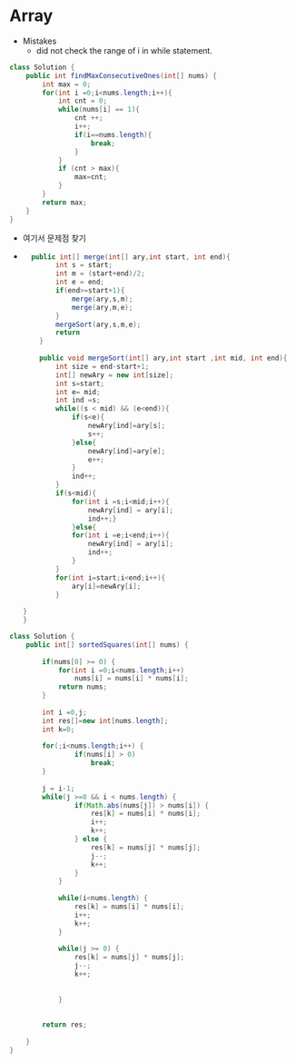 # Array

- Mistakes
  - did not check the range of i in while statement.

```java
class Solution {
    public int findMaxConsecutiveOnes(int[] nums) {
        int max = 0;
        for(int i =0;i<nums.length;i++){
            int cnt = 0;
            while(nums[i] == 1){
                cnt ++;
                i++;
                if(i==nums.length){
                    break;
                }
            }
            if (cnt > max){
                max=cnt;
            }
        }        
        return max;
    }
}
```

- 여기서 문제점 찾기

- ```java
    public int[] merge(int[] ary,int start, int end){
          int s = start;
          int m = (start+end)/2;
          int e = end;
          if(end>=start+1){  
              merge(ary,s,m);
              merge(ary,m,e);
          }
          mergeSort(ary,s,m,e);
          return 
      }
      
      public void mergeSort(int[] ary,int start ,int mid, int end){
          int size = end-start+1;
          int[] newAry = new int[size];
          int s=start;
          int e= mid;
          int ind =s;
          while((s < mid) && (e<end)){
              if(s<e){
                  newAry[ind]=ary[s];
                  s++;
              }else{
                  newAry[ind]=ary[e];
                  e++;
              }
              ind++;
          }
          if(s<mid){
              for(int i =s;i<mid;i++){
                  newAry[ind] = ary[i];
                  ind++;}
              }else{
              for(int i =e;i<end;i++){
                  newAry[ind] = ary[i];
                  ind++;                
              }
          }
          for(int i=start;i<end;i++){
              ary[i]=newAry[i];
          }
          
  }
  }
  ```

    
    

```java
class Solution {
    public int[] sortedSquares(int[] nums) {
        
        if(nums[0] >= 0) {
            for(int i =0;i<nums.length;i++)
                nums[i] = nums[i] * nums[i];            
            return nums;
        }
            
        int i =0,j;
        int res[]=new int[nums.length];
        int k=0;
        
        for(;i<nums.length;i++) {
                if(nums[i] > 0)
                    break;            
        }    
        
        j = i-1;
        while(j >=0 && i < nums.length) {
                if(Math.abs(nums[j]) > nums[i]) {
                    res[k] = nums[i] * nums[i];
                    i++;
                    k++;        
                } else {
                    res[k] = nums[j] * nums[j];
                    j--;
                    k++;
                }
            }
            
            while(i<nums.length) {
                res[k] = nums[i] * nums[i];
                i++;
                k++;
            }
            
            while(j >= 0) {
                res[k] = nums[j] * nums[j];
                j--;
                k++;
                
                
            }
        
        
        return res;
        
    }
}
```


